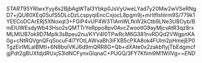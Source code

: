 $START$95YRIwxYyy6s2BjbAgWTaI3Ybkp0JsVyUweLYad7y20Mw2wVSeRNgD7+jQU80XEq0SufS5DLcDzLcspyqiEncCxjocL8pgm9j+mrltflshlrm9S/779k1YEECoDCArERj5XNoxqt3+FGlP4vUP4W3TlAmWLfkW2kCtb9LNe3UBOyb/BmEIUWEsdyWb43Hso2sQMTTrYeRppo8pv0AvcZwootlG9ayMjcvAtR3qz8rxMLMIUB7ok9D7MpIk3sBpeu2nu/KYV4I0TPwRcM6G381nvRDQd2VWgpnKA0g+cNtRQVgnQFqSocuF4l7YOtLAWvaBh3iFXB5cPXA8ok4FUlm2pHmejEP0TgzEirIMLaIBMtl+6N8bolVKJ6d9mQRR8G+Qb+dXAte0x2zakbflyjTbEdgmcfgjPdt2gBUXfdjdRUxjS3ldNCFynxGlqnaC+PUGQ/3FY7Kfiini9M1WiIVg==$END$